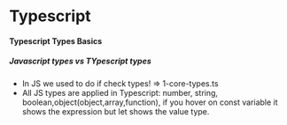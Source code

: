 # Typescript

#### Typescript Types Basics

##### Javascript types vs TYpescript types

- In JS we used to do if check types! => 1-core-types.ts
- All JS types are applied in Typescript: number, string, boolean,object(object,array,function), if you hover on const variable it shows the expression but let shows the value type.
